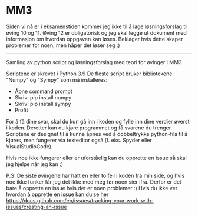 # MM3

Siden vi nå er i eksamenstiden kommer jeg ikke til å lage løsningsforslag til øving 10 og 11. Øving 12 er obligatorisk og jeg skal legge ut dokument med informasjon om hvordan oppgaven kan løses. Beklager hvis dette skaper problemer for noen, men håper det løser seg :)

----------------------------------------------------------------------------------------------------

Samling av python script og løsningsforslag med teori for øvinger i MM3

Scriptene er skrevet i Python 3.9
De fleste script bruker bibliotekene "Numpy" og "Sympy" som må installeres:
  * Åpne command prompt
  * Skriv: pip install numpy
  * Skriv: pip install sympy
  * Profit
 
For å få dine svar, skal du kun gå inn i koden og fylle inn dine verdier øverst i koden. Deretter kan du kjøre programmet og få svarene du trenger.
Scriptene er designet til å kunne åpnes ved å dobbeltrykke python-fila til å kjøres, men fungerer via texteditor også (f. eks. Spyder eller VisualStudioCode).

Hvis noe ikke fungerer eller er uforståelig kan du opprette en issue så skal jeg hjelpe når jeg kan :)

P.S: De siste øvingene har hatt en eller to feil i koden fra min side, og hvis noe ikke funker får jeg det ikke med meg før noen sier ifra. Derfor er det bare å opprette en issue hvis det er noen problemer :)
Hvis du ikke vet hvordan å opprette en issue kan du se her https://docs.github.com/en/issues/tracking-your-work-with-issues/creating-an-issue
